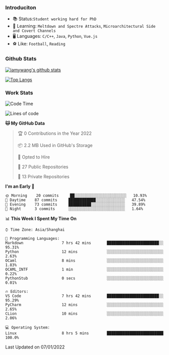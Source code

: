 ### Introduciton

- 📚 Status:`Student working hard for PhD`
- 🔎 Learning: `Meltdown and Spectre Attacks`, `Microarchitectural Side and Covert Channels`
- 🖥️ Languages: `C/C++`, `Java`, `Python`, `Vue.js`
- ⚽ Like: `Football`, `Reading`

### Github Stats

[![iamywang's github stats](https://github-readme-stats.vercel.app/api?username=iamywang&count_private=true&show_icons=true)]()

[![Top Langs](https://github-readme-stats.vercel.app/api/top-langs/?username=iamywang&layout=compact)]()

### Work Stats

<!--START_SECTION:waka-->
![Code Time](http://img.shields.io/badge/Code%20Time-67%20hrs%2043%20mins-blue)

![Lines of code](https://img.shields.io/badge/From%20Hello%20World%20I%27ve%20Written-538%20Thousand%20lines%20of%20code-blue)

**🐱 My GitHub Data** 

> 🏆 0 Contributions in the Year 2022
 > 
> 📦 2.2 MB Used in GitHub's Storage 
 > 
> 💼 Opted to Hire
 > 
> 📜 27 Public Repositories 
 > 
> 🔑 13 Private Repositories  
 > 
**I'm an Early 🐤** 

```text
🌞 Morning    20 commits     ██░░░░░░░░░░░░░░░░░░░░░░░   10.93% 
🌆 Daytime    87 commits     ████████████░░░░░░░░░░░░░   47.54% 
🌃 Evening    73 commits     ██████████░░░░░░░░░░░░░░░   39.89% 
🌙 Night      3 commits      ░░░░░░░░░░░░░░░░░░░░░░░░░   1.64%

```


📊 **This Week I Spent My Time On** 

```text
⌚︎ Time Zone: Asia/Shanghai

💬 Programming Languages: 
Markdown                 7 hrs 42 mins       ███████████████████████░░   95.31% 
Python                   12 mins             ░░░░░░░░░░░░░░░░░░░░░░░░░   2.63% 
OCaml                    8 mins              ░░░░░░░░░░░░░░░░░░░░░░░░░   1.83% 
OCAML_INTF               1 min               ░░░░░░░░░░░░░░░░░░░░░░░░░   0.22% 
PythonStub               0 secs              ░░░░░░░░░░░░░░░░░░░░░░░░░   0.01%

🔥 Editors: 
VS Code                  7 hrs 42 mins       ███████████████████████░░   95.29% 
PyCharm                  12 mins             ░░░░░░░░░░░░░░░░░░░░░░░░░   2.65% 
CLion                    10 mins             ░░░░░░░░░░░░░░░░░░░░░░░░░   2.06%

💻 Operating System: 
Linux                    8 hrs 5 mins        █████████████████████████   100.0%

```


 Last Updated on 07/01/2022
<!--END_SECTION:waka-->
